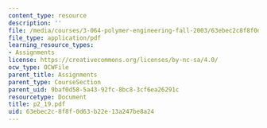 ```yaml
---
content_type: resource
description: ''
file: /media/courses/3-064-polymer-engineering-fall-2003/63ebec2c8f8f0d63b22e13a247be8a24_p2_19.pdf
file_type: application/pdf
learning_resource_types:
- Assignments
license: https://creativecommons.org/licenses/by-nc-sa/4.0/
ocw_type: OCWFile
parent_title: Assignments
parent_type: CourseSection
parent_uid: 9baf0d58-5a43-92fc-8bc8-3cf6ea26291c
resourcetype: Document
title: p2_19.pdf
uid: 63ebec2c-8f8f-0d63-b22e-13a247be8a24
---
```

